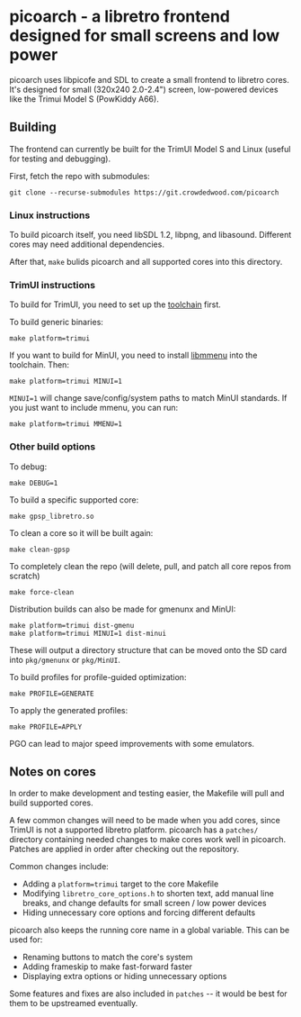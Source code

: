 # picoarch - a libretro frontend designed for small screens and low power

picoarch uses libpicofe and SDL to create a small frontend to libretro cores. It's designed for small (320x240 2.0-2.4") screen, low-powered devices like the Trimui Model S (PowKiddy A66).

## Building

The frontend can currently be built for the TrimUI Model S and Linux (useful for testing and debugging).

First, fetch the repo with submodules:

```
git clone --recurse-submodules https://git.crowdedwood.com/picoarch
```

### Linux instructions

To build picoarch itself, you need libSDL 1.2, libpng, and libasound. Different cores may need additional dependencies.

After that, `make` bulids picoarch and all supported cores into this directory.

### TrimUI instructions

To build for TrimUI, you need to set up the [toolchain](https://git.crowdedwood.com/trimui-toolchain/about/) first.

To build generic binaries:

```
make platform=trimui
```

If you want to build for MinUI, you need to install [libmmenu](https://github.com/shauninman/libmmenu) into the toolchain. Then:

```
make platform=trimui MINUI=1
```

`MINUI=1` will change save/config/system paths to match MinUI standards. If you just want to include mmenu, you can run:

```
make platform=trimui MMENU=1
```

### Other build options

To debug:

```
make DEBUG=1
```

To build a specific supported core:

```
make gpsp_libretro.so
```

To clean a core so it will be built again:

```
make clean-gpsp
```

To completely clean the repo (will delete, pull, and patch all core repos from scratch)

```
make force-clean
```

Distribution builds can also be made for gmenunx and MinUI:

```
make platform=trimui dist-gmenu
make platform=trimui MINUI=1 dist-minui
```

These will output a directory structure that can be moved onto the SD card into `pkg/gmenunx` or `pkg/MinUI`.

To build profiles for profile-guided optimization:

```
make PROFILE=GENERATE
```

To apply the generated profiles:

```
make PROFILE=APPLY
```

PGO can lead to major speed improvements with some emulators.

## Notes on cores

In order to make development and testing easier, the Makefile will pull and build supported cores.

A few common changes will need to be made when you add cores, since TrimUI is not a supported libretro platform. picoarch has a `patches/` directory containing needed changes to make cores work well in picoarch. Patches are applied in order after checking out the repository.

Common changes include:

- Adding a `platform=trimui` target to the core Makefile
- Modifying `libretro_core_options.h` to shorten text, add manual line breaks, and change defaults for small screen / low power devices
- Hiding unnecessary core options and forcing different defaults

picoarch also keeps the running core name in a global variable. This can be used for:

- Renaming buttons to match the core's system
- Adding frameskip to make fast-forward faster
- Displaying extra options or hiding unnecessary options

Some features and fixes are also included in `patches` -- it would be best for them to be upstreamed eventually.
